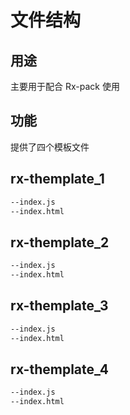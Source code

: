 # 文件结构

## 用途
主要用于配合 Rx-pack 使用

## 功能
提供了四个模板文件

## rx-themplate_1

~~~txt
--index.js
--index.html
~~~

## rx-themplate_2

~~~txt
--index.js
--index.html
~~~

## rx-themplate_3

~~~txt
--index.js
--index.html
~~~

## rx-themplate_4

~~~txt
--index.js
--index.html
~~~
